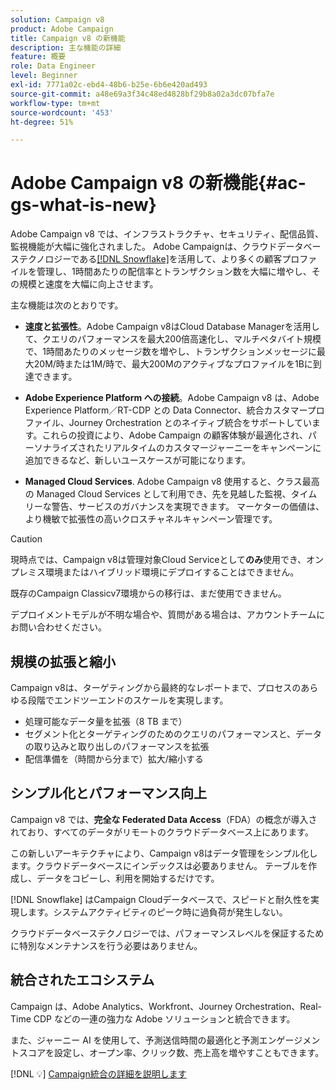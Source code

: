 ```yaml
---
solution: Campaign v8
product: Adobe Campaign
title: Campaign v8 の新機能
description: 主な機能の詳細
feature: 概要
role: Data Engineer
level: Beginner
exl-id: 7771a02c-ebd4-48b6-b25e-6b6e420ad493
source-git-commit: a48e69a3f34c48ed4828bf29b8a02a3dc07bfa7e
workflow-type: tm+mt
source-wordcount: '453'
ht-degree: 51%

---
```


# Adobe Campaign v8 の新機能{#ac-gs-what-is-new}

Adobe Campaign v8 では、インフラストラクチャ、セキュリティ、配信品質、監視機能が大幅に強化されました。 Adobe Campaignは、クラウドデータベーステクノロジーである[[!DNL Snowflake]](https://www.snowflake.com/)を活用して、より多くの顧客プロファイルを管理し、1時間あたりの配信率とトランザクション数を大幅に増やし、その規模と速度を大幅に向上させます。

主な機能は次のとおりです。

* **速度と拡張性**。Adobe Campaign v8はCloud Database Managerを活用して、クエリのパフォーマンスを最大200倍高速化し、マルチペタバイト規模で、1時間あたりのメッセージ数を増やし、トランザクションメッセージに最大20M/時または1M/時で、最大200Mのアクティブなプロファイルを1Bに到達できます。

* **Adobe Experience Platform への接続**。Adobe Campaign v8 は、Adobe Experience Platform／RT-CDP との Data Connector、統合カスタマープロファイル、Journey Orchestration とのネイティブ統合をサポートしています。これらの投資により、Adobe Campaign の顧客体験が最適化され、パーソナライズされたリアルタイムのカスタマージャーニーをキャンペーンに追加できるなど、新しいユースケースが可能になります。

* **Managed Cloud Services**. Adobe Campaign v8 使用すると、クラス最高の Managed Cloud Services として利用でき、先を見越した監視、タイムリーな警告、サービスのガバナンスを実現できます。 マーケターの価値は、より機敏で拡張性の高いクロスチャネルキャンペーン管理です。

>[!CAUTION]
>
>現時点では、Campaign v8は管理対象Cloud Serviceとして&#x200B;**のみ**&#x200B;使用でき、オンプレミス環境またはハイブリッド環境にデプロイすることはできません。
>
>既存のCampaign Classicv7環境からの移行は、まだ使用できません。
>
>デプロイメントモデルが不明な場合や、質問がある場合は、アカウントチームにお問い合わせください。


## 規模の拡張と縮小

Campaign v8は、ターゲティングから最終的なレポートまで、プロセスのあらゆる段階でエンドツーエンドのスケールを実現します。

* 処理可能なデータ量を拡張（8 TB まで）
* セグメント化とターゲティングのためのクエリのパフォーマンスと、データの取り込みと取り出しのパフォーマンスを拡張
* 配信準備を（時間から分まで）拡大/縮小する

## シンプル化とパフォーマンス向上

Campaign v8 では、**完全な Federated Data Access**（FDA）の概念が導入されており、すべてのデータがリモートのクラウドデータベース上にあります。

この新しいアーキテクチャにより、Campaign v8はデータ管理をシンプル化します。クラウドデータベースにインデックスは必要ありません。 テーブルを作成し、データをコピーし、利用を開始するだけです。

[!DNL Snowflake] はCampaign Cloudデータベースで、スピードと耐久性を実現します。システムアクティビティのピーク時に過負荷が発生しない。

クラウドデータベーステクノロジーでは、パフォーマンスレベルを保証するために特別なメンテナンスを行う必要はありません。

## 統合されたエコシステム

Campaign は、Adobe Analytics、Workfront、Journey Orchestration、Real-Time CDP などの一連の強力な Adobe ソリューションと統合できます。

また、ジャーニー AI を使用して、予測送信時間の最適化と予測エンゲージメントスコアを設定し、オープン率、クリック数、売上高を増やすこともできます。

[!DNL :bulb:] [Campaign統合の詳細を説明します](../connect/integration.md)

